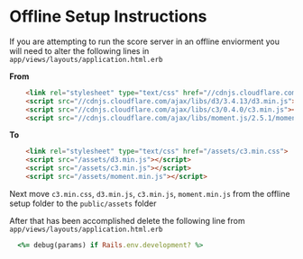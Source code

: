 Offline Setup Instructions
==========================

If you are attempting to run the score server in an offline enviorment you 
will need to alter the following lines in `app/views/layouts/application.html.erb`

  **From**
```html
    <link rel="stylesheet" type="text/css" href="//cdnjs.cloudflare.com/ajax/libs/c3/0.4.0/c3.min.css">
    <script src="//cdnjs.cloudflare.com/ajax/libs/d3/3.4.13/d3.min.js"></script>
    <script src="//cdnjs.cloudflare.com/ajax/libs/c3/0.4.0/c3.min.js"></script>
    <script src="//cdnjs.cloudflare.com/ajax/libs/moment.js/2.5.1/moment.min.js"></script>
```

  **To**
```html
    <link rel="stylesheet" type="text/css" href="/assets/c3.min.css">
    <script src="/assets/d3.min.js"></script>
    <script src="/assets/c3.min.js"></script>
    <script src="/assets/moment.min.js"></script>
```
  
Next
  move `c3.min.css`, `d3.min.js`, `c3.min.js`, `moment.min.js` from the offline setup folder to the `public/assets` folder
 
 
After that has been accomplished delete the following line from `app/views/layouts/application.html.erb`
```ruby
  <%= debug(params) if Rails.env.development? %>
```
